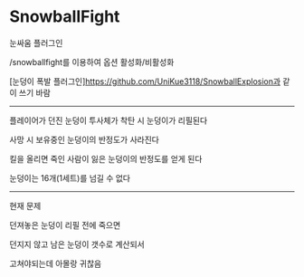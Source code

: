 # SnowballFight
눈싸움 플러그인

/snowballfight를 이용하여 옵션 활성화/비활성화

[눈덩이 폭발 플러그인]https://github.com/UniKue3118/SnowballExplosion과 같이 쓰기 바람

---

플레이어가 던진 눈덩이 투사체가 착탄 시 눈덩이가 리필된다

사망 시 보유중인 눈덩이의 반정도가 사라진다

킬을 올리면 죽인 사람이 잃은 눈덩이의 반정도를 얻게 된다

눈덩이는 16개(1세트)를 넘길 수 없다

---

현재 문제

던져놓은 눈덩이 리필 전에 죽으면

던지지 않고 남은 눈덩이 갯수로 계산되서

고쳐야되는데 아몰랑 귀찮음

